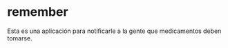 remember
========

Esta es una aplicación para notificarle a la gente que medicamentos deben tomarse.
